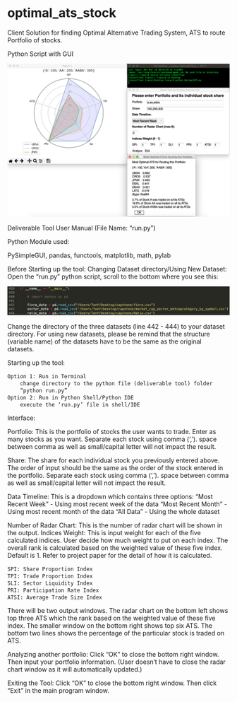 # optimal_ats_stock
Client Solution for finding Optimal Alternative Trading System, ATS to route Portfolio of stocks.

Python Script with GUI


![alt text](https://github.com/sunsuntianyi/optimal_ats_stock/blob/master/demo.png)


Deliverable Tool User Manual
(File Name: “run.py”)


Python Module used: 

PySimpleGUI, pandas, functools, matplotlib, math, pylab

Before Starting up the tool:
Changing Dataset directory/Using New Dataset:
Open the “run.py” python script, scroll to the bottom where you see this:

![alt text](https://github.com/sunsuntianyi/optimal_ats_stock/blob/master/data_dir.png)

Change the directory of the three datasets (line 442 - 444) to your dataset directory. For using new datasets, please be remind that the structure (variable name) of the datasets have to be the same as the original datasets. 


Starting up the tool:

	Option 1: Run in Terminal
		change directory to the python file (deliverable tool) folder
		“python run.py”
	Option 2: Run in Python Shell/Python IDE
		execute the ‘run.py’ file in shell/IDE

Interface:












Portfolio: This is the portfolio of stocks the user wants to trade. Enter as many stocks as you want. Separate each stock using comma (‘,’). space between comma as well as small/capital letter will not impact the result.

Share: The share for each individual stock you previously entered above. The order of input should be the same as the order of the stock entered in the portfolio. Separate each stock using comma (‘,’). space between comma as well as small/capital letter will not impact the result.

Data Timeline: This is a dropdown which contains three options: 
	“Most Recent Week” - Using most recent week of the data
	“Most Recent Month” - Using most recent month of the data
	“All Data” - Using the whole dataset

Number of Radar Chart: This is the number of radar chart will be shown in the output.
Indices Weight: This is input weight for each of the five calculated indices. User decide how much weight to put on each index. The overall rank is calculated based on the weighted value of these five index. Default is 1. Refer to project paper for the detail of how it is calculated.

	SPI: Share Proportion Index
	TPI: Trade Proportion Index
	SLI: Sector Liquidity Index
	PRI: Participation Rate Index
	ATSI: Average Trade Size Index
There will be two output windows. The radar chart on the bottom left shows top three ATS which the rank based on the weighted value of these five index. The smaller window on the bottom right shows top six ATS. The bottom two lines shows the percentage of the particular stock is traded on ATS. 

Analyzing another portfolio:
Click “OK” to close the bottom right window. Then input your portfolio information. (User doesn’t have to close the radar chart window as it will automatically updated.)

Exiting the Tool:
Click “OK” to close the bottom right window. Then click “Exit” in the main program window.
